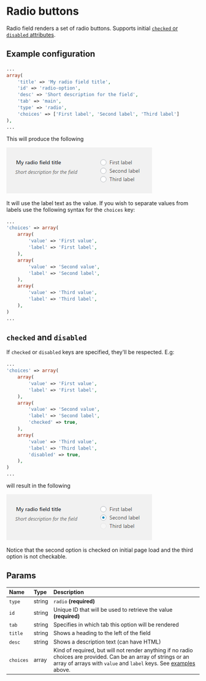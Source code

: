 # Radio buttons

Radio field renders a set of radio buttons. Supports initial [`checked` or `disabled` attributes](radio.md#checked-and-disabled).

## Example configuration

```php
...
array(
    'title' => 'My radio field title',
    'id' => 'radio-option',
    'desc' => 'Short description for the field',
    'tab' => 'main',
    'type' => 'radio',
    'choices' => ['First label', 'Second label', 'Third label']
),
...
```

This will produce the following

![](../.gitbook/assets/radio-one.png)

It will use the label text as the value. If you wish to separate values from labels use the following syntax for the `choices` key:

```php
...
'choices' => array(
    array(
        'value' => 'First value',
        'label' => 'First label',
    ),
    array(
        'value' => 'Second value',
        'label' => 'Second label',
    ),
    array(
        'value' => 'Third value',
        'label' => 'Third label',
    ),
)
...
```

## `checked` and `disabled`

If `checked` or `disabled` keys are specified, they'll be respected. E.g:

```php
...
'choices' => array(
    array(
        'value' => 'First value',
        'label' => 'First label',
    ),
    array(
        'value' => 'Second value',
        'label' => 'Second label',
        'checked' => true,
    ),
    array(
        'value' => 'Third value',
        'label' => 'Third label',
        'disabled' => true,
    ),
)
...
```

will result in the following

![](../.gitbook/assets/radio-two.png)

Notice that the second option is checked on initial page load and the third option is not checkable.

## Params

| Name | Type | Description |
| :--- | :--- | :--- |
| `type` | string | `radio` **\(required\)** |
| `id` | string | Unique ID that will be used to retrieve the value **\(required\)** |
| `tab` | string | Specifies in which tab this option will be rendered |
| `title` | string | Shows a heading to the left of the field |
| `desc` | string | Shows a description text \(can have HTML\) |
| `choices` | array | Kind of required, but will not render anything if no radio choices are provided. Can be an array of strings or an array of arrays with `value` and `label` keys. See [examples](radio.md#example-configuration) above. |

